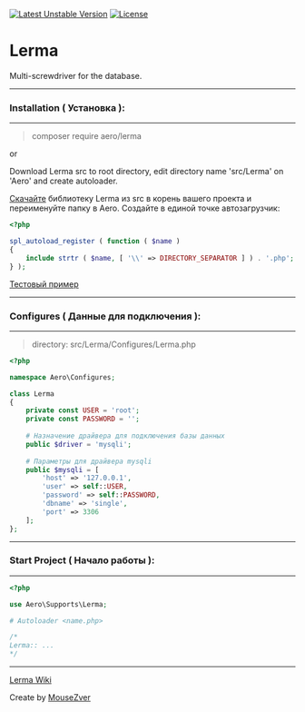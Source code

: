 [![Latest Unstable Version](https://poser.pugx.org/aero/lerma/v/unstable)](https://packagist.org/packages/aero/lerma) [![License](https://poser.pugx.org/aero/lerma/license)](https://packagist.org/packages/aero/lerma)

# Lerma
Multi-screwdriver for the database.

***
### Installation ( Установка ):
***
> composer require aero/lerma

or

Download Lerma src to root directory, edit directory name 'src/Lerma' on 'Aero' and create autoloader.

[Скачайте](https://github.com/MouseZver/Lerma/archive/v1.1.2.1.zip) библиотеку Lerma из src в корень вашего проекта и переименуйте папку в Aero. Создайте в единой точке автозагрузчик: 
```PHP
<?php

spl_autoload_register ( function ( $name )
{
	include strtr ( $name, [ '\\' => DIRECTORY_SEPARATOR ] ) . '.php';
} );
```

[Тестовый пример](https://github.com/MouseZver/Lerma/blob/master/tests/test.php)

***
### Configures ( Данные для подключения ):
***
> directory: src/Lerma/Configures/Lerma.php

```PHP
<?php

namespace Aero\Configures;

class Lerma
{
	private const USER = 'root';
	private const PASSWORD = '';
	
	# Назначение драйвера для подключения базы данных
	public $driver = 'mysqli';
	
	# Параметры для драйвера mysqli
	public $mysqli = [
		'host' => '127.0.0.1',
		'user' => self::USER,
		'password' => self::PASSWORD,
		'dbname' => 'single',
		'port' => 3306
	];
};
```

***
### Start Project ( Начало работы ):
***

```PHP
<?php

use Aero\Supports\Lerma;

# Autoloader <name.php>

/* 
Lerma:: ...
*/
```

***

[Lerma Wiki](https://github.com/MouseZver/Lerma/wiki)

Create by [MouseZver](https://php.ru/forum/members/40235)
